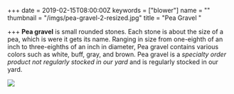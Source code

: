 +++
date = 2019-02-15T08:00:00Z
keywords = ["blower"]
name = ""
thumbnail = "/imgs/pea-gravel-2-resized.jpg"
title = "Pea Gravel "

+++
**Pea gravel** is small rounded stones. Each stone is about the size of a pea, which is were it gets its name. Ranging in size from one-eighth of an inch to three-eighths of an inch in diameter, Pea gravel contains various colors such as white, buff, gray, and brown. Pea gravel is a _specialty order product not regularly stocked in our yard_ and is regularly stocked in our yard.

![](/imgs/pea-gravel-2-resized.jpg)